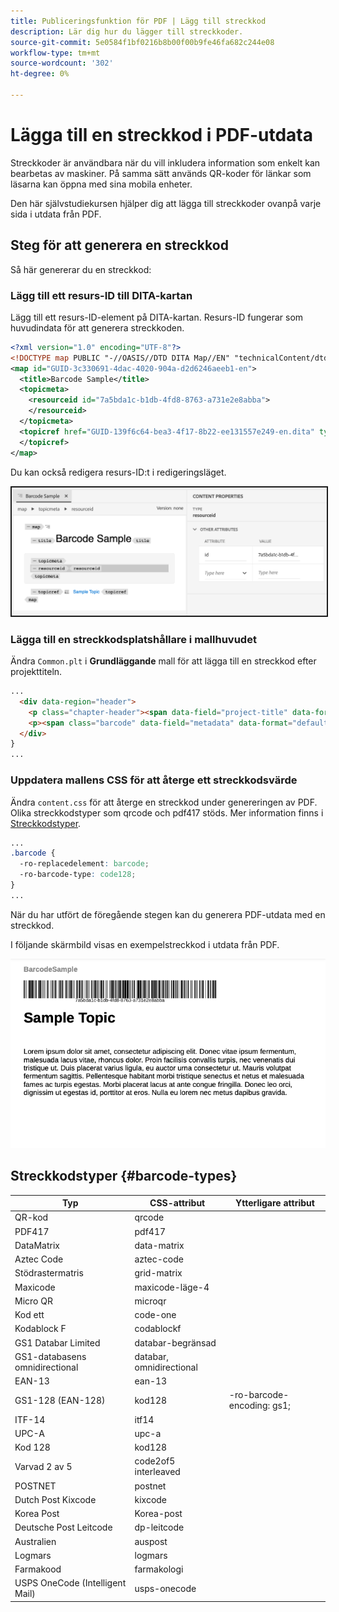 ```yaml
---
title: Publiceringsfunktion för PDF | Lägg till streckkod
description: Lär dig hur du lägger till streckkoder.
source-git-commit: 5e0584f1bf0216b8b00f00b9fe46fa682c244e08
workflow-type: tm+mt
source-wordcount: '302'
ht-degree: 0%

---
```


# Lägga till en streckkod i PDF-utdata

Streckkoder är användbara när du vill inkludera information som enkelt kan bearbetas av maskiner. På samma sätt används QR-koder för länkar som läsarna kan öppna med sina mobila enheter.

Den här självstudiekursen hjälper dig att lägga till streckkoder ovanpå varje sida i utdata från PDF.

## Steg för att generera en streckkod

Så här genererar du en streckkod:

### Lägg till ett resurs-ID till DITA-kartan

Lägg till ett resurs-ID-element på DITA-kartan. Resurs-ID fungerar som huvudindata för att generera streckkoden.

```xml
<?xml version="1.0" encoding="UTF-8"?>
<!DOCTYPE map PUBLIC "-//OASIS//DTD DITA Map//EN" "technicalContent/dtd/map.dtd">
<map id="GUID-3c330691-4dac-4020-904a-d2d6246aeeb1-en">
  <title>Barcode Sample</title>
  <topicmeta>
    <resourceid id="7a5bda1c-b1db-4fd8-8763-a731e2e8abba">
    </resourceid>
  </topicmeta>
  <topicref href="GUID-139f6c64-bea3-4f17-8b22-ee131557e249-en.dita" type="topic">
  </topicref>
</map>  
```

Du kan också redigera resurs-ID:t i redigeringsläget.

<img src="./assets/barcode-map.png" alt="Exempelutdata med streckkod" width="700" border="2px solid blue">


### Lägga till en streckkodsplatshållare i mallhuvudet

Ändra `Common.plt` i **Grundläggande** mall för att lägga till en streckkod efter projekttiteln.

```html
...
  <div data-region="header">
    <p class="chapter-header"><span data-field="project-title" data-format="default">Project Title</span> </p>
    <p><span class="barcode" data-field="metadata" data-format="default" data-subtype="//resourceid/@id">Resource ID (barcode)</span></p>
  </div>
} 
...
```


### Uppdatera mallens CSS för att återge ett streckkodsvärde

Ändra `content.css` för att återge en streckkod under genereringen av PDF. Olika streckkodstyper som qrcode och pdf417 stöds.  Mer information finns i [Streckkodstyper](#barcode-types).



```css
...
.barcode {
  -ro-replacedelement: barcode;
  -ro-barcode-type: code128;
}
...
```

När du har utfört de föregående stegen kan du generera PDF-utdata med en streckkod.

I följande skärmbild visas en exempelstreckkod i utdata från PDF.

<img src="./assets/barcode-output-sample.png" alt="Exempelutdata med streckkod" width="700">


## Streckkodstyper {#barcode-types}

| Typ | CSS-attribut | Ytterligare attribut |
| ------------------------------- | ----------------------- | -------------------------- |
| QR-kod | qrcode |                            |
| PDF417 | pdf417 |                            |
| DataMatrix | data-matrix |                            |
| Aztec Code | aztec-code |                            |
| Stödrastermatris | grid-matrix |                            |
| Maxicode | maxicode-läge-4 |                            |
| Micro QR | microqr |                            |
| Kod ett | code-one |                            |
| Kodablock F | codablockf |                            |
| GS1 Databar Limited | databar-begränsad |                            |
| GS1-databasens omnidirectional | databar, omnidirectional |                            |
| EAN-13 | ean-13 |                            |
| GS1-128 (EAN-128) | kod128 | -ro-barcode-encoding: gs1; |
| ITF-14 | itf14 |                            |
| UPC-A | upc-a |                            |
| Kod 128 | kod128 |                            |
| Varvad 2 av 5 | code2of5 interleaved |                            |
| POSTNET | postnet |                            |
| Dutch Post Kixcode | kixcode |                            |
| Korea Post | Korea-post |                            |
| Deutsche Post Leitcode | dp-leitcode |                            |
| Australien | auspost |                            |
| Logmars | logmars |                            |
| Farmakood | farmakologi |                            |
| USPS OneCode (Intelligent Mail) | usps-onecode |                            |


